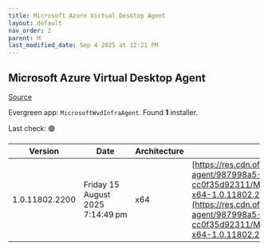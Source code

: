 ```yaml
---
title: Microsoft Azure Virtual Desktop Agent
layout: default
nav_order: 2
parent: M
last_modified_date: Sep 4 2025 at 12:21 PM
---
```


## Microsoft Azure Virtual Desktop Agent

[Source](https://learn.microsoft.com/en-us/azure/virtual-desktop/add-session-hosts-host-pool?tabs=portal%2Cgui#register-session-hosts-to-a-host-pool)

Evergreen app: `MicrosoftWvdInfraAgent`. Found **1** installer.

Last check: 🟢

| Version        | Date                             | Architecture | URI                                                                                                                                                                                                                                                                                                        |
| -------------- | -------------------------------- | ------------ | ---------------------------------------------------------------------------------------------------------------------------------------------------------------------------------------------------------------------------------------------------------------------------------------------------------- |
| 1.0.11802.2200 | Friday 15 August 2025 7:14:49 pm | x64          | [https://res.cdn.office.net/s01-remote-desktop-agent/987998a5-8983-4231-b5b1-cc0f35d92311/Microsoft.RDInfra.RDAgent.Installer-x64-1.0.11802.2200.msi](https://res.cdn.office.net/s01-remote-desktop-agent/987998a5-8983-4231-b5b1-cc0f35d92311/Microsoft.RDInfra.RDAgent.Installer-x64-1.0.11802.2200.msi) |
